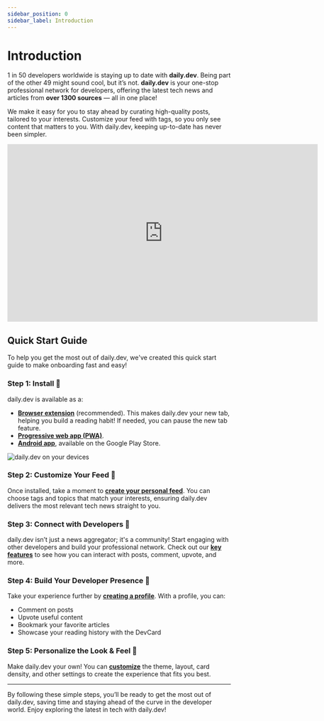 ```yaml
---
sidebar_position: 0
sidebar_label: Introduction
---
```


# Introduction

1 in 50 developers worldwide is staying up to date with **daily.dev**. Being part of the other 49 might sound cool, but it’s not.
**daily.dev** is your one-stop professional network for developers, offering the latest tech news and articles from **over 1300 sources** — all in one place!

We make it easy for you to stay ahead by curating high-quality posts, tailored to your interests. Customize your feed with tags, so you only see content that matters to you. With daily.dev, keeping up-to-date has never been simpler.

<iframe width="700" height="400" src="https://www.youtube.com/embed/igZCEr3HwCg" frameborder="0" allow="accelerometer; autoplay; encrypted-media; gyroscope; picture-in-picture" allowfullscreen></iframe>

## Quick Start Guide

To help you get the most out of daily.dev, we've created this quick start guide to make onboarding fast and easy!

### Step 1: Install 🚀

daily.dev is available as a:
- [**Browser extension**](/getting-started/browser-extension-installation.md) (recommended). This makes daily.dev your new tab, helping you build a reading habit! If needed, you can pause the new tab feature.
- [**Progressive web app (PWA)**](/getting-started/pwa.md).
- [**Android app**](https://play.google.com/store/apps/details?id=dev.daily), available on the Google Play Store.

![daily.dev on your devices](https://daily-now-res.cloudinary.com/image/upload/v1722604122/docs-v2/d4477057-d984-4999-a1be-fbe43e4fe529.png)

### Step 2: Customize Your Feed 🎯

Once installed, take a moment to [**create your personal feed**](/setting-up-your-feed/filtering-content-feed.md). You can choose tags and topics that match your interests, ensuring daily.dev delivers the most relevant tech news straight to you.

### Step 3: Connect with Developers 👏

daily.dev isn’t just a news aggregator; it's a community! Start engaging with other developers and build your professional network. Check out our [**key features**](/key-features/feeds.md) to see how you can interact with posts, comment, upvote, and more.

### Step 4: Build Your Developer Presence 🦸

Take your experience further by [**creating a profile**](/your-profile/activity.md). With a profile, you can:
- Comment on posts
- Upvote useful content
- Bookmark your favorite articles
- Showcase your reading history with the DevCard

### Step 5: Personalize the Look & Feel 🌈

Make daily.dev your own! You can [**customize**](/customize-your-feed/layout.md) the theme, layout, card density, and other settings to create the experience that fits you best.

---

By following these simple steps, you’ll be ready to get the most out of daily.dev, saving time and staying ahead of the curve in the developer world. Enjoy exploring the latest in tech with daily.dev!
